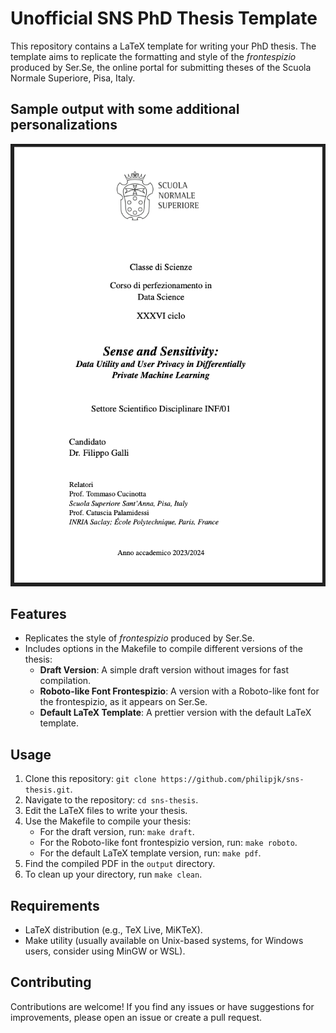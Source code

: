 # Unofficial SNS PhD Thesis Template

This repository contains a LaTeX template for writing your PhD thesis. 
The template aims to replicate the formatting and style of the _frontespizio_ produced by Ser.Se, the online portal for submitting theses of the Scuola Normale Superiore, Pisa, Italy.

## Sample output with some additional personalizations
![Example Frontespizio](example_frontespizio.png)

## Features
- Replicates the style of _frontespizio_ produced by Ser.Se.
- Includes options in the Makefile to compile different versions of the thesis:
  - **Draft Version**: A simple draft version without images for fast compilation.
  - **Roboto-like Font Frontespizio**: A version with a Roboto-like font for the frontespizio, as it appears on Ser.Se.
  - **Default LaTeX Template**: A prettier version with the default LaTeX template.

## Usage
1. Clone this repository: `git clone https://github.com/philipjk/sns-thesis.git`.
2. Navigate to the repository: `cd sns-thesis`.
3. Edit the LaTeX files to write your thesis.
4. Use the Makefile to compile your thesis:
   - For the draft version, run: `make draft`.
   - For the Roboto-like font frontespizio version, run: `make roboto`.
   - For the default LaTeX template version, run: `make pdf`.
5. Find the compiled PDF in the `output` directory.
6. To clean up your directory, run `make clean`.

## Requirements
- LaTeX distribution (e.g., TeX Live, MiKTeX).
- Make utility (usually available on Unix-based systems, for Windows users, consider using MinGW or WSL).

## Contributing
Contributions are welcome! If you find any issues or have suggestions for improvements, please open an issue or create a pull request.

